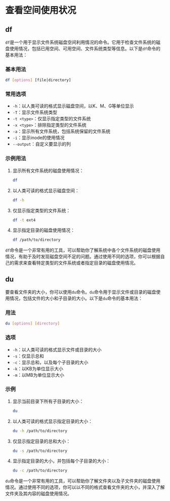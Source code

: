 # 查看空间使用状况

## df

`df`是一个用于显示文件系统磁盘空间利用情况的命令。它用于检查文件系统的磁盘使用情况，包括已用空间、可用空间、文件系统类型等信息。以下是`df`命令的基本用法：

### 基本用法

```bash
df [options] [file|directory]
```

### 常用选项

- `-h`：以人类可读的格式显示磁盘空间，以K、M、G等单位显示
- `-T`：显示文件系统类型
- `-t <type>`：仅显示指定类型的文件系统
- `-x <type>`：排除指定类型的文件系统
- `-a`：显示所有文件系统，包括系统保留的文件系统
- `-i`：显示inode的使用情况
- `--output`：自定义要显示的列

### 示例用法

1. 显示所有文件系统的磁盘使用情况：

   ```bash
   df
   ```

2. 以人类可读的格式显示磁盘空间：

   ```bash
   df -h
   ```

3. 仅显示指定类型的文件系统：

   ```bash
   df -t ext4
   ```

4. 显示指定目录的磁盘使用情况：

   ```bash
   df /path/to/directory
   ```

`df`命令是一个非常有用的工具，可以帮助你了解系统中各个文件系统的磁盘使用情况，有助于及时发现磁盘空间不足的问题。通过使用不同的选项，你可以根据自己的需求来查看特定类型的文件系统或者指定目录的磁盘使用情况。

## du

要查看文件夹的大小，你可以使用`du`命令。`du`命令用于显示文件或目录的磁盘使用情况，包括文件的大小和子目录的大小。以下是`du`命令的基本用法：

### 用法

```bash
du [options] [directory]
```

### 选项

- `-h`：以人类可读的格式显示文件或目录的大小
- `-s`：仅显示总和
- `-c`：显示总和，以及每个子目录的大小
- `-k`：以KB为单位显示大小
- `-m`：以MB为单位显示大小

### 示例

1. 显示当前目录下所有子目录的大小：

   ```bash
   du
   ```

2. 以人类可读的格式显示指定目录的大小：

   ```bash
   du -h /path/to/directory
   ```

3. 仅显示指定目录的总和大小：

   ```bash
   du -s /path/to/directory
   ```

4. 显示指定目录的大小，并包括每个子目录的大小：

   ```bash
   du -c /path/to/directory
   ```

`du`命令是一个非常有用的工具，可以帮助你了解文件夹以及子文件夹的磁盘使用情况。通过使用不同的选项，你可以以不同的格式查看文件夹的大小，并深入了解文件夹及其内容的磁盘使用情况。
